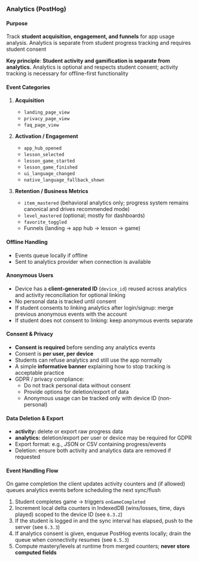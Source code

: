 ### Analytics (PostHog)

#### Purpose

Track **student acquisition, engagement, and funnels** for app usage analysis. Analytics is separate from student progress tracking and requires student consent

**Key principle**: **Student activity and gamification is separate from analytics.** Analytics is optional and respects student consent; activity tracking is necessary for offline-first functionality

#### Event Categories

1. **Acquisition**  
   - `landing_page_view`
   - `privacy_page_view`
   - `faq_page_view`

2. **Activation / Engagement**  
   - `app_hub_opened`
   - `lesson_selected`
   - `lesson_game_started`
   - `lesson_game_finished`
   - `ui_language_changed`
   - `native_language_fallback_shown`

3. **Retention / Business Metrics**  
   - `item_mastered` (behavioral analytics only; progress system remains canonical and drives recommended mode)
   - `level_mastered` (optional; mostly for dashboards)
   - `favorite_toggled`
   - Funnels (landing → app hub → lesson → game)

#### Offline Handling

- Events queue locally if offline
- Sent to analytics provider when connection is available

#### Anonymous Users

- Device has a **client-generated ID** (`device_id`) reused across analytics and activity reconciliation for optional linking
- No personal data is tracked until consent
- If student consents to linking analytics after login/signup: merge previous anonymous events with the account
- If student does not consent to linking: keep anonymous events separate

#### Consent & Privacy

- **Consent is required** before sending any analytics events
- Consent is **per user, per device**
- Students can refuse analytics and still use the app normally
- A simple **informative banner** explaining how to stop tracking is acceptable practice
- GDPR / privacy compliance:
  - Do not track personal data without consent
  - Provide options for deletion/export of data
  - Anonymous usage can be tracked only with device ID (non-personal)

#### Data Deletion & Export

- **activity:** delete or export raw progress data
- **analytics:** deletion/export per user or device may be required for GDPR
- Export format: e.g., JSON or CSV containing progress/events
- Deletion: ensure both activity and analytics data are removed if requested

#### Event Handling Flow

On game completion the client updates activity counters and (if allowed) queues analytics events before scheduling the next sync/flush

1. Student completes game → triggers `onGameCompleted`
2. Increment local delta counters in IndexedDB (wins/losses, time, days played) scoped to the device ID (see `6.3.2`)
3. If the student is logged in and the sync interval has elapsed, push to the server (see `6.3.3`)
4. If analytics consent is given, enqueue PostHog events locally; drain the queue when connectivity resumes (see `6.5.3`)
5. Compute mastery/levels at runtime from merged counters; **never store computed fields**

